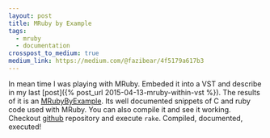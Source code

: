 ```yaml
---
layout: post
title: MRuby by Example
tags:
  - mruby
  - documentation
crosspost_to_medium: true
medium_link: https://medium.com/@fazibear/4f5179a617b3
---
```

In mean time I was playing with MRuby. Embeded it into a VST and describe in my last [post]({% post_url 2015-04-13-mruby-within-vst %}).
The results of it is an [MRubyByExample](http://fazibear.github.io/mrubybyexample/mruby_main.html). Its well documented snippets of C and ruby code used with MRuby.
You can also compile it and see it working.
Checkout [github](https://github.com/fazibear/mrubybyexample) repository and execute `rake`. Compiled, documented, executed!
